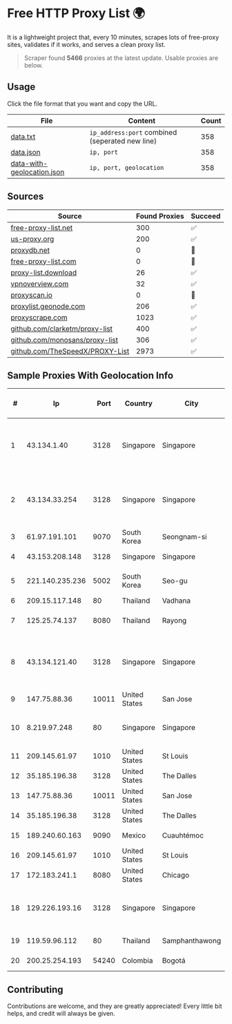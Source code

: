 
# Free HTTP Proxy List 🌍

It is a lightweight project that, every 10 minutes, scrapes lots of free-proxy sites, validates if it works, and serves a clean proxy list.


> Scraper found **5466** proxies at the latest update. Usable proxies are below.

## Usage

Click the file format that you want and copy the URL.


|File|Content|Count|
|----|-------|-----|
|[data.txt](https://raw.githubusercontent.com/themiralay/Proxy-List-World/master/data.txt)|`ip_address:port` combined (seperated new line)|358|
|[data.json](https://raw.githubusercontent.com/themiralay/Proxy-List-World/master/data.json)|`ip, port`|358|
|[data-with-geolocation.json](https://raw.githubusercontent.com/themiralay/Proxy-List-World/master/data-with-geolocation.json)|`ip, port, geolocation`|358|

## Sources

|Source|Found Proxies|Succeed|
|------|-------------|-------|
|[free-proxy-list.net](https://free-proxy-list.net)|300|✅|
|[us-proxy.org](https://www.us-proxy.org)|200|✅|
|[proxydb.net](http://proxydb.net)|0|🚫|
|[free-proxy-list.com](https://free-proxy-list.com/?page=&port=&type%5B%5D=http&type%5B%5D=https&up_time=0&search=Search)|0|🚫|
|[proxy-list.download](https://www.proxy-list.download/HTTP)|26|✅|
|[vpnoverview.com](https://vpnoverview.com/privacy/anonymous-browsing/free-proxy-servers)|32|✅|
|[proxyscan.io](https://www.proxyscan.io)|0|🚫|
|[proxylist.geonode.com](https://proxylist.geonode.com/api/proxy-list?limit=300&page=1&sort_by=lastChecked&sort_type=desc&protocols=http,https)|206|✅|
|[proxyscrape.com](https://api.proxyscrape.com/v2/?request=displayproxies&protocol=http&timeout=10000&country=all&ssl=all&anonymity=all)|1023|✅|
|[github.com/clarketm/proxy-list](https://raw.githubusercontent.com/clarketm/proxy-list/master/proxy-list-raw.txt)|400|✅|
|[github.com/monosans/proxy-list](https://raw.githubusercontent.com/monosans/proxy-list/main/proxies/http.txt)|306|✅|
|[github.com/TheSpeedX/PROXY-List](https://raw.githubusercontent.com/TheSpeedX/PROXY-List/master/http.txt)|2973|✅|


## Sample Proxies With Geolocation Info

|#|Ip|Port|Country|City|Internet Service Provider|
|-|--|----|-------|----|-------------------------|
|1|43.134.1.40|3128|Singapore|Singapore|Shenzhen Tencent Computer Systems Company Limited|
|2|43.134.33.254|3128|Singapore|Singapore|Shenzhen Tencent Computer Systems Company Limited|
|3|61.97.191.101|9070|South Korea|Seongnam-si|NBP|
|4|43.153.208.148|3128|Singapore|Singapore|Aceville Pte.ltd|
|5|221.140.235.236|5002|South Korea|Seo-gu|SK Broadband Co Ltd|
|6|209.15.117.148|80|Thailand|Vadhana|catCloud|
|7|125.25.74.137|8080|Thailand|Rayong|TOT Public Company Limited|
|8|43.134.121.40|3128|Singapore|Singapore|Shenzhen Tencent Computer Systems Company Limited|
|9|147.75.88.36|10011|United States|San Jose|Packet Host, Inc.|
|10|8.219.97.248|80|Singapore|Singapore|Alibaba (US) Technology Co., Ltd.|
|11|209.145.61.97|1010|United States|St Louis|Nubes, LLC|
|12|35.185.196.38|3128|United States|The Dalles|Google LLC|
|13|147.75.88.36|10011|United States|San Jose|Packet Host, Inc.|
|14|35.185.196.38|3128|United States|The Dalles|Google LLC|
|15|189.240.60.163|9090|Mexico|Cuauhtémoc|Uninet S.A. de C.V.|
|16|209.145.61.97|1010|United States|St Louis|Nubes, LLC|
|17|172.183.241.1|8080|United States|Chicago|Microsoft|
|18|129.226.193.16|3128|Singapore|Singapore|Tencent Cloud Computing (Beijing) Co|
|19|119.59.96.112|80|Thailand|Samphanthawong|Metrabyte Co., Ltd|
|20|200.25.254.193|54240|Colombia|Bogotá|Anditel S.A.S.|



## Contributing

Contributions are welcome, and they are greatly appreciated! Every
little bit helps, and credit will always be given.

